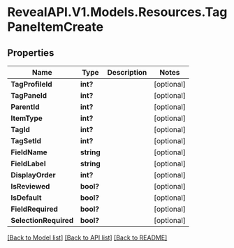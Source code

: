 # RevealAPI.V1.Models.Resources.TagPaneItemCreate
## Properties

Name | Type | Description | Notes
------------ | ------------- | ------------- | -------------
**TagProfileId** | **int?** |  | [optional] 
**TagPaneId** | **int?** |  | [optional] 
**ParentId** | **int?** |  | [optional] 
**ItemType** | **int?** |  | [optional] 
**TagId** | **int?** |  | [optional] 
**TagSetId** | **int?** |  | [optional] 
**FieldName** | **string** |  | [optional] 
**FieldLabel** | **string** |  | [optional] 
**DisplayOrder** | **int?** |  | [optional] 
**IsReviewed** | **bool?** |  | [optional] 
**IsDefault** | **bool?** |  | [optional] 
**FieldRequired** | **bool?** |  | [optional] 
**SelectionRequired** | **bool?** |  | [optional] 

[[Back to Model list]](../README.md#documentation-for-models) [[Back to API list]](../README.md#documentation-for-api-endpoints) [[Back to README]](../README.md)

